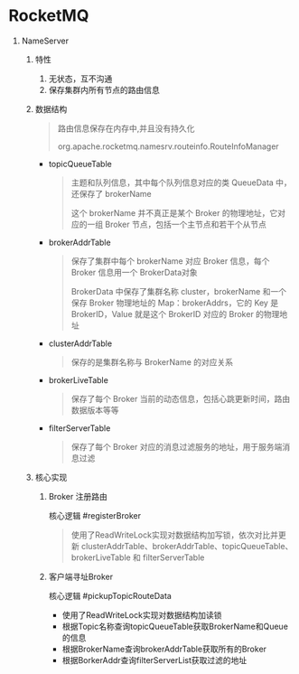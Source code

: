 # RocketMQ

1. NameServer

   1. 特性

      1. 无状态，互不沟通
      2. 保存集群内所有节点的路由信息

   2. 数据结构

      > 路由信息保存在内存中,并且没有持久化
      >
      >  org.apache.rocketmq.namesrv.routeinfo.RouteInfoManager

      * topicQueueTable

        > 主题和队列信息，其中每个队列信息对应的类 QueueData 中，还保存了 brokerName
        >
        > 这个 brokerName 并不真正是某个 Broker 的物理地址，它对应的一组 Broker 节点，包括一个主节点和若干个从节点

      * brokerAddrTable

        >  保存了集群中每个 brokerName 对应 Broker 信息，每个 Broker 信息用一个 BrokerData对象
        >
        > BrokerData 中保存了集群名称 cluster，brokerName 和一个保存 Broker 物理地址的 Map：brokerAddrs，它的 Key 是 BrokerID，Value 就是这个 BrokerID 对应的 Broker 的物理地址

      * clusterAddrTable

        > 保存的是集群名称与 BrokerName 的对应关系

      * brokerLiveTable

        > 保存了每个 Broker 当前的动态信息，包括心跳更新时间，路由数据版本等等

      * filterServerTable

        > 保存了每个 Broker 对应的消息过滤服务的地址，用于服务端消息过滤

   3. 核心实现

      1. Broker 注册路由

         核心逻辑 #registerBroker

         > 使用了ReadWriteLock实现对数据结构加写锁，依次对比并更新 clusterAddrTable、brokerAddrTable、topicQueueTable、brokerLiveTable 和 filterServerTable

      2. 客户端寻址Broker

         核心逻辑 #pickupTopicRouteData

         * 使用了ReadWriteLock实现对数据结构加读锁
         * 根据Topic名称查询topicQueueTable获取BrokerName和Queue的信息
         * 根据BrokerName查询brokerAddrTable获取所有的Broker
         * 根据BorkerAddr查询filterServerList获取过滤的地址

         

